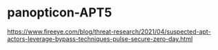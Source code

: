 # panopticon-APT5

https://www.fireeye.com/blog/threat-research/2021/04/suspected-apt-actors-leverage-bypass-techniques-pulse-secure-zero-day.html
